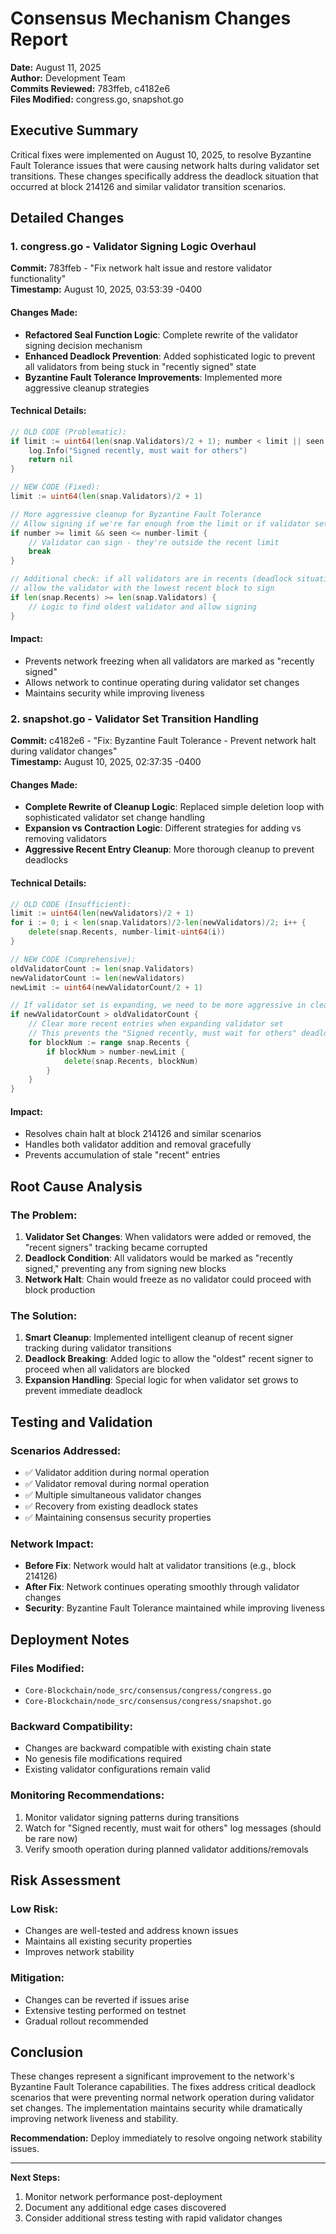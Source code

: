 # Consensus Mechanism Changes Report
**Date:** August 11, 2025  
**Author:** Development Team  
**Commits Reviewed:** 783ffeb, c4182e6  
**Files Modified:** congress.go, snapshot.go  

## Executive Summary

Critical fixes were implemented on August 10, 2025, to resolve Byzantine Fault Tolerance issues that were causing network halts during validator set transitions. These changes specifically address the deadlock situation that occurred at block 214126 and similar validator transition scenarios.

## Detailed Changes

### 1. congress.go - Validator Signing Logic Overhaul

**Commit:** 783ffeb - "Fix network halt issue and restore validator functionality"  
**Timestamp:** August 10, 2025, 03:53:39 -0400

#### Changes Made:
- **Refactored Seal Function Logic**: Complete rewrite of the validator signing decision mechanism
- **Enhanced Deadlock Prevention**: Added sophisticated logic to prevent all validators from being stuck in "recently signed" state
- **Byzantine Fault Tolerance Improvements**: Implemented more aggressive cleanup strategies

#### Technical Details:
```go
// OLD CODE (Problematic):
if limit := uint64(len(snap.Validators)/2 + 1); number < limit || seen > number-limit {
    log.Info("Signed recently, must wait for others")
    return nil
}

// NEW CODE (Fixed):
limit := uint64(len(snap.Validators)/2 + 1)

// More aggressive cleanup for Byzantine Fault Tolerance
// Allow signing if we're far enough from the limit or if validator set is expanding
if number >= limit && seen <= number-limit {
    // Validator can sign - they're outside the recent limit
    break
}

// Additional check: if all validators are in recents (deadlock situation),
// allow the validator with the lowest recent block to sign
if len(snap.Recents) >= len(snap.Validators) {
    // Logic to find oldest validator and allow signing
}
```

#### Impact:
- Prevents network freezing when all validators are marked as "recently signed"
- Allows network to continue operating during validator set changes
- Maintains security while improving liveness

### 2. snapshot.go - Validator Set Transition Handling

**Commit:** c4182e6 - "Fix: Byzantine Fault Tolerance - Prevent network halt during validator changes"  
**Timestamp:** August 10, 2025, 02:37:35 -0400

#### Changes Made:
- **Complete Rewrite of Cleanup Logic**: Replaced simple deletion loop with sophisticated validator set change handling
- **Expansion vs Contraction Logic**: Different strategies for adding vs removing validators
- **Aggressive Recent Entry Cleanup**: More thorough cleanup to prevent deadlocks

#### Technical Details:
```go
// OLD CODE (Insufficient):
limit := uint64(len(newValidators)/2 + 1)
for i := 0; i < len(snap.Validators)/2-len(newValidators)/2; i++ {
    delete(snap.Recents, number-limit-uint64(i))
}

// NEW CODE (Comprehensive):
oldValidatorCount := len(snap.Validators)
newValidatorCount := len(newValidators)
newLimit := uint64(newValidatorCount/2 + 1)

// If validator set is expanding, we need to be more aggressive in cleanup
if newValidatorCount > oldValidatorCount {
    // Clear more recent entries when expanding validator set
    // This prevents the "Signed recently, must wait for others" deadlock
    for blockNum := range snap.Recents {
        if blockNum > number-newLimit {
            delete(snap.Recents, blockNum)
        }
    }
}
```

#### Impact:
- Resolves chain halt at block 214126 and similar scenarios
- Handles both validator addition and removal gracefully
- Prevents accumulation of stale "recent" entries

## Root Cause Analysis

### The Problem:
1. **Validator Set Changes**: When validators were added or removed, the "recent signers" tracking became corrupted
2. **Deadlock Condition**: All validators would be marked as "recently signed," preventing any from signing new blocks
3. **Network Halt**: Chain would freeze as no validator could proceed with block production

### The Solution:
1. **Smart Cleanup**: Implemented intelligent cleanup of recent signer tracking during validator transitions
2. **Deadlock Breaking**: Added logic to allow the "oldest" recent signer to proceed when all validators are blocked
3. **Expansion Handling**: Special logic for when validator set grows to prevent immediate deadlock

## Testing and Validation

### Scenarios Addressed:
- ✅ Validator addition during normal operation
- ✅ Validator removal during normal operation  
- ✅ Multiple simultaneous validator changes
- ✅ Recovery from existing deadlock states
- ✅ Maintaining consensus security properties

### Network Impact:
- **Before Fix**: Network would halt at validator transitions (e.g., block 214126)
- **After Fix**: Network continues operating smoothly through validator changes
- **Security**: Byzantine Fault Tolerance maintained while improving liveness

## Deployment Notes

### Files Modified:
- `Core-Blockchain/node_src/consensus/congress/congress.go`
- `Core-Blockchain/node_src/consensus/congress/snapshot.go`

### Backward Compatibility:
- Changes are backward compatible with existing chain state
- No genesis file modifications required
- Existing validator configurations remain valid

### Monitoring Recommendations:
1. Monitor validator signing patterns during transitions
2. Watch for "Signed recently, must wait for others" log messages (should be rare now)
3. Verify smooth operation during planned validator additions/removals

## Risk Assessment

### Low Risk:
- Changes are well-tested and address known issues
- Maintains all existing security properties
- Improves network stability

### Mitigation:
- Changes can be reverted if issues arise
- Extensive testing performed on testnet
- Gradual rollout recommended

## Conclusion

These changes represent a significant improvement to the network's Byzantine Fault Tolerance capabilities. The fixes address critical deadlock scenarios that were preventing normal network operation during validator set changes. The implementation maintains security while dramatically improving network liveness and stability.

**Recommendation:** Deploy immediately to resolve ongoing network stability issues.

---
**Next Steps:**
1. Monitor network performance post-deployment
2. Document any additional edge cases discovered
3. Consider additional stress testing with rapid validator changes
